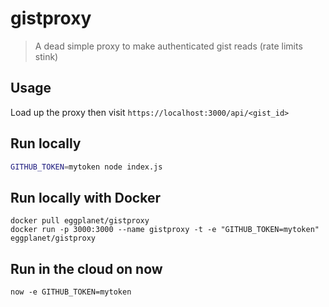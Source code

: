 # gistproxy

> A dead simple proxy to make authenticated gist reads (rate limits stink)

## Usage

Load up the proxy then visit `https://localhost:3000/api/<gist_id>`

## Run locally

```bash
GITHUB_TOKEN=mytoken node index.js
```

## Run locally with Docker
```
docker pull eggplanet/gistproxy
docker run -p 3000:3000 --name gistproxy -t -e "GITHUB_TOKEN=mytoken" eggplanet/gistproxy
```

## Run in the cloud on now

```
now -e GITHUB_TOKEN=mytoken
```
